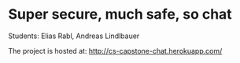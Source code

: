 # Super secure, much safe, so chat

Students:
  Elias Rabl, Andreas Lindlbauer


The project is hosted at: http://cs-capstone-chat.herokuapp.com/
